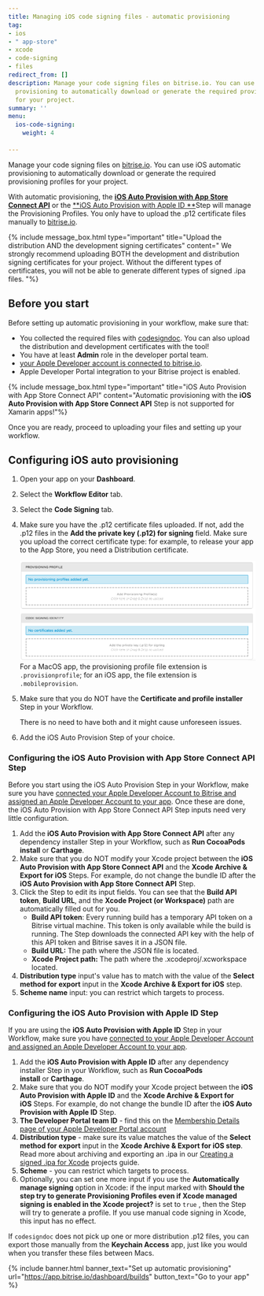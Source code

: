 ```yaml
---
title: Managing iOS code signing files - automatic provisioning
tag:
- ios
- " app-store"
- xcode
- code-signing
- files
redirect_from: []
description: Manage your code signing files on bitrise.io. You can use iOS automatic
  provisioning to automatically download or generate the required provisioning profiles
  for your project.
summary: ''
menu:
  ios-code-signing:
    weight: 4

---
```

Manage your code signing files on [bitrise.io](https://www.bitrise.io). You can use iOS automatic provisioning to automatically download or generate the required provisioning profiles for your project.

With automatic provisioning, the [**iOS Auto Provision with App Store Connect API**](https://app.bitrise.io/integrations/steps/ios-auto-provision-appstoreconnect "/getting-started/configuring-bitrise-steps-that-require-apple-developer-account-data/#ios-auto-provision-with-app-store-connect-api-step") or the [**iOS Auto Provision with Apple ID **](https://app.bitrise.io/integrations/steps/ios-auto-provision "/getting-started/configuring-bitrise-steps-that-require-apple-developer-account-data/#ios-auto-provision-with-apple-id-step")Step will manage the Provisioning Profiles. You only have to upload the .p12 certificate files manually to [bitrise.io](https://www.bitrise.io/ "https://www.bitrise.io/").

{% include message_box.html type="important" title="Upload the distribution AND the development signing certificates" content=" We strongly recommend uploading BOTH the development and distribution signing certificates for your project. Without the different types of certificates, you will not be able to generate different types of signed .ipa files. "%}

## Before you start

Before setting up automatic provisioning in your workflow, make sure that:

* You collected the required files with [codesigndoc](https://github.com/bitrise-tools/codesigndoc). You can also upload the distribution and development certificates with the tool!
* You have at least **Admin** role in the developer portal team.
* [your Apple Developer account is connected to bitrise.io](/getting-started/connecting-apple-dev-account/).
* Apple Developer Portal integration to your Bitrise project is enabled.

{% include message_box.html type="important" title="iOS Auto Provision with App Store Connect API" content="Automatic provisioning with the **iOS Auto Provision with App Store Connect API** Step is not supported for Xamarin apps!"%}

Once you are ready, proceed to uploading your files and setting up your workflow.

## Configuring iOS auto provisioning

1. Open your app on your **Dashboard**.
2. Select the **Workflow Editor** tab.
3. Select the **Code Signing** tab.
4. Make sure you have the .p12 certificate files uploaded.
   If not, add the .p12 files in the **Add the private key (.p12) for signing** field. Make sure you upload the correct certificate type: for example, to release your app to the App Store, you need a Distribution certificate.

   ![Uploading certificates and Provisioning Profiles](/img/code-signing/ios-code-signing/provisioning-and-certificate-upload.png)
   For a MacOS app, the provisioning profile file extension is `.provisionprofile`; for an iOS app, the file extension is `.mobileprovision`.
5. Make sure that you do NOT have the **Certificate and profile installer** Step in your Workflow.

   There is no need to have both and it might cause unforeseen issues.
6. Add the iOS Auto Provision Step of your choice.

### Configuring the iOS Auto Provision with App Store Connect API Step

Before you start using the iOS Auto Provision Step in your Workflow, make sure you have [connected your Apple Developer Account to Bitrise and assigned an Apple Developer Account to your app](/getting-started/configuring-bitrise-steps-that-require-apple-developer-account-data/ "/getting-started/configuring-bitrise-steps-that-require-apple-developer-account-data/#ios-auto-provision-with-app-store-connect-api-step"). Once these are done, the iOS Auto Provision with App Store Connect API Step inputs need very little configuration.

1. Add the **iOS Auto Provision with App Store Connect API** after any dependency installer Step in your Workflow, such as **Run CocoaPods install** or **Carthage**.
2. Make sure that you do NOT modify your Xcode project between the **iOS Auto Provision with App Store Connect API** and the **Xcode Archive & Export for iOS** Steps. For example, do not change the bundle ID after the **iOS Auto Provision with App Store Connect API** Step.
3. Click the Step to edit its input fields. You can see that the **Build API token**, **Build URL**, and the **Xcode Project (or Workspace)** path are automatically filled out for you.
   * **Build API token**: Every running build has a temporary API token on a Bitrise virtual machine. This token is only available while the build is running. The Step downloads the connected API key with the help of this API token and Bitrise saves it in a JSON file.
   * **Build URL:** The path where the JSON file is located.
   * **Xcode Project path:** The path where the .xcodeproj/.xcworkspace located.
4. **Distribution type** input's value has to match with the value of the **Select method for export** input in the **Xcode Archive & Export for iOS** step.
5. **Scheme name** input: you can restrict which targets to process.

### Configuring the iOS Auto Provision with Apple ID Step

If you are using the **iOS Auto Provision with Apple ID** Step in your Workflow, make sure you have [connected to your Apple Developer Account and assigned an Apple Developer Account to your app](/getting-started/configuring-bitrise-steps-that-require-apple-developer-account-data/).

1. Add the **iOS Auto Provision with Apple ID** after any dependency installer Step in your Workflow, such as **Run CocoaPods install** or **Carthage**. 
2. Make sure that you do NOT modify your Xcode project between the **iOS Auto Provision with Apple ID** and the **Xcode Archive & Export for iOS** Steps. For example, do not change the bundle ID after the **iOS Auto Provision with Apple ID** Step.
3. **The Developer Portal team ID** - find this on the [Membership Details page of your Apple Developer Portal account](https://developer.apple.com/account/#/membership)
4. **Distribution type** - make sure its value matches the value of the **Select method for export** input in the **Xcode Archive & Export for iOS step**. Read more about archiving and exporting an .ipa in our [Creating a signed .ipa for Xcode](https://devcenter.bitrise.io/code-signing/ios-code-signing/create-signed-ipa-for-xcode/) projects guide.
5. **Scheme** - you can restrict which targets to process. 
6. Optionally, you can set one more input if you use the **Automatically manage signing** option in Xcode: if the input marked with **Should the step try to generate Provisioning Profiles even if Xcode managed signing is enabled in the Xcode project?** is set to `true` , then the Step will try to generate a profile. If you use manual code signing in Xcode, this input has no effect.

If `codesigndoc` does not pick up one or more distribution .p12 files, you can export those manually from the **Keychain Access** app, just like you would when you transfer these files between Macs.

{% include banner.html banner_text="Set up automatic provisioning" url="https://app.bitrise.io/dashboard/builds" button_text="Go to your app" %}